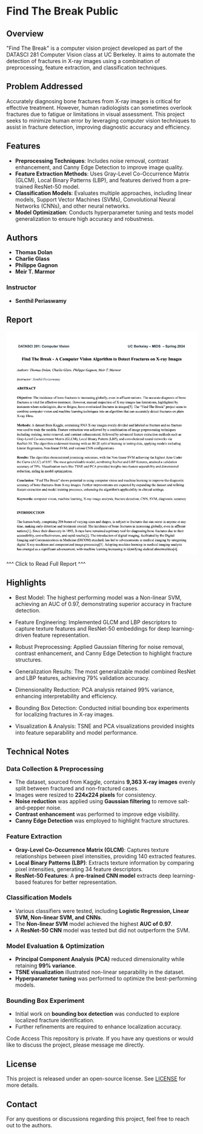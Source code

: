 # Find The Break Public

## Overview

"Find The Break" is a computer vision project developed as part of the DATASCI 281 Computer Vision class at UC Berkeley. It aims to automate the detection of fractures in X-ray images using a combination of preprocessing, feature extraction, and classification techniques.

## Problem Addressed

Accurately diagnosing bone fractures from X-ray images is critical for effective treatment. However, human radiologists can sometimes overlook fractures due to fatigue or limitations in visual assessment. This project seeks to minimize human error by leveraging computer vision techniques to assist in fracture detection, improving diagnostic accuracy and efficiency.

## Features

- **Preprocessing Techniques**: Includes noise removal, contrast enhancement, and Canny Edge Detection to improve image quality.
- **Feature Extraction Methods**: Uses Gray-Level Co-Occurrence Matrix (GLCM), Local Binary Patterns (LBP), and features derived from a pre-trained ResNet-50 model.
- **Classification Models**: Evaluates multiple approaches, including linear models, Support Vector Machines (SVMs), Convolutional Neural Networks (CNNs), and other neural networks.
- **Model Optimization**: Conducts hyperparameter tuning and tests model generalization to ensure high accuracy and robustness.

## Authors

- **Thomas Dolan**
- **Charlie Glass**
- **Philippe Gagnon**
- **Meir T. Marmor**

### Instructor
- **Senthil Periaswamy**

## Report
[![Find the Break Report](https://github.com/tdolan12/Find_The_Break_Public/blob/main/Report%20Image.png?raw=true)](https://github.com/tdolan12/Find_The_Break_Public/blob/main/FindTheBreak_281%20Final%20Report.pdf)

^^^ Click to Read Full Report ^^^

## Highlights

- Best Model: The highest performing model was a Non-linear SVM, achieving an AUC of 0.97, demonstrating superior accuracy in fracture detection.

- Feature Engineering: Implemented GLCM and LBP descriptors to capture texture features and ResNet-50 embeddings for deep learning-driven feature representation.

- Robust Preprocessing: Applied Gaussian filtering for noise removal, contrast enhancement, and Canny Edge Detection to highlight fracture structures.

- Generalization Results: The most generalizable model combined ResNet and LBP features, achieving 79% validation accuracy.

- Dimensionality Reduction: PCA analysis retained 99% variance, enhancing interpretability and efficiency.

- Bounding Box Detection: Conducted initial bounding box experiments for localizing fractures in X-ray images.

- Visualization & Analysis: TSNE and PCA visualizations provided insights into feature separability and model performance.

## Technical Notes

### **Data Collection & Preprocessing**
- The dataset, sourced from Kaggle, contains **9,363 X-ray images** evenly split between fractured and non-fractured cases.
- Images were resized to **224x224 pixels** for consistency.
- **Noise reduction** was applied using **Gaussian filtering** to remove salt-and-pepper noise.
- **Contrast enhancement** was performed to improve edge visibility.
- **Canny Edge Detection** was employed to highlight fracture structures.

### **Feature Extraction**
- **Gray-Level Co-Occurrence Matrix (GLCM)**: Captures texture relationships between pixel intensities, providing 140 extracted features.
- **Local Binary Patterns (LBP)**: Extracts texture information by comparing pixel intensities, generating 34 feature descriptors.
- **ResNet-50 Features**: A **pre-trained CNN model** extracts deep learning-based features for better representation.

### **Classification Models**
- Various classifiers were tested, including **Logistic Regression, Linear SVM, Non-linear SVM, and CNNs**.
- The **Non-linear SVM** model achieved the highest **AUC of 0.97**.
- A **ResNet-50 CNN** model was tested but did not outperform the SVM.

### **Model Evaluation & Optimization**
- **Principal Component Analysis (PCA)** reduced dimensionality while retaining **99% variance**.
- **TSNE visualization** illustrated non-linear separability in the dataset.
- **Hyperparameter tuning** was performed to optimize the best-performing models.

### **Bounding Box Experiment**
- Initial work on **bounding box detection** was conducted to explore localized fracture identification.
- Further refinements are required to enhance localization accuracy.

Code Access
This repository is private. If you have any questions or would like to discuss the project, please message me directly.

## License

This project is released under an open-source license. See [LICENSE](LICENSE) for more details.

## Contact

For any questions or discussions regarding this project, feel free to reach out to the authors.


